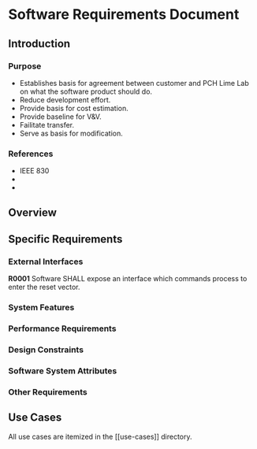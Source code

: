 # Software Requirements Document

## Introduction

### Purpose
- Establishes basis for agreement between customer and PCH Lime Lab on what the software product should do. 
- Reduce development effort.
- Provide basis for cost estimation.
- Provide baseline for V&V.
- Failitate transfer.
- Serve as basis for modification.

### References
- IEEE 830
- <customer system requirements>
- <prd>

## Overview

## Specific Requirements

### External Interfaces
**R0001** Software SHALL expose an interface which commands process to enter the reset vector.

### System Features

### Performance Requirements

### Design Constraints

### Software System Attributes

### Other Requirements

## Use Cases
All use cases are itemized in the [[use-cases]] directory.

